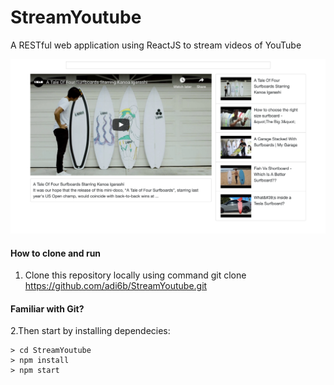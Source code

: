 # StreamYoutube
A RESTful web application using ReactJS to stream videos of YouTube

![GitHub Logo](/images/image1.png)

#### How to clone and run
1. Clone this repository locally using command git clone https://github.com/adi6b/StreamYoutube.git
#### Familiar with Git?
2.Then start by installing dependecies:
```
> cd StreamYoutube
> npm install
> npm start
```
